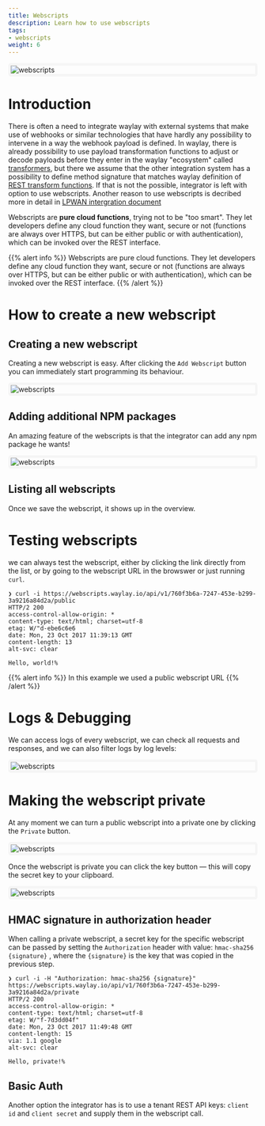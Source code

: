 ```yaml
---
title: Webscripts
description: Learn how to use webscripts
tags:
- webscripts
weight: 6
---
```


<style>
  img {
    border: solid #F5F5F5 5px;
    border-radius: 5px;
    margin: 0 auto;
    display: block;
  }
</style>

![webscripts](/features/webscripts/webscripts_main.png)

# Introduction
There is often a need to integrate waylay with external systems that make use of webhooks or similar technologies that have hardly any possibility to intervene in a way the webhook payload is defined. In waylay, there is already possibility to use payload transformation functions to adjust or decode payloads before they enter in the waylay "ecosystem" called [transformers](/features/transformers), but there we assume that the other integration system has a possibility to define method signature that matches waylay definition of [REST transform functions](/api/rest/#execute-a-specific-transformer-version). If that is not the possible, integrator is left with option to use webscripts. Another reason to use webscripts is decribed more in detail in [LPWAN intergration document](/features/lpwan)

Webscripts are **pure cloud functions**, trying not to be "too smart". They let developers define any cloud function they want, secure or not (functions are always over HTTPS, but can be either public or with authentication), which can be invoked over the REST interface.

{{% alert info %}}
Webscripts are pure cloud functions. They let developers define any cloud function they want, secure or not (functions are always over HTTPS, but can be either public or with authentication), which can be invoked over the REST interface.
{{% /alert %}}

# How to create a new webscript

## Creating a new webscript
Creating a new webscript is easy. After clicking the `Add Webscript` button you can immediately start programming its behaviour.

![webscripts](/features/webscripts/edit_1.png)

## Adding additional NPM packages

An amazing feature of the webscripts is that the integrator can add any npm package he wants!

![webscripts](/features/webscripts/packages.png)

## Listing all webscripts

Once we save the webscript, it shows up in the overview.

# Testing webscripts

we can always test the webscript, either by clicking the link directly from the list, or by going to the webscript URL in the browswer or just running `curl`.

```curl
❯ curl -i https://webscripts.waylay.io/api/v1/760f3b6a-7247-453e-b299-3a9216a84d2a/public
HTTP/2 200
access-control-allow-origin: *
content-type: text/html; charset=utf-8
etag: W/"d-ebe6c6e6
date: Mon, 23 Oct 2017 11:39:13 GMT
content-length: 13
alt-svc: clear

Hello, world!%
```

{{% alert info %}}
In this example we used a public webscript URL
{{% /alert %}}


# Logs & Debugging
We can access logs of every webscript, we can check all requests and responses, and we can also filter logs by log levels:

![webscripts](/features/webscripts/logs_1.png)

# Making the webscript private
At any moment we can turn a public webscript into a private one by clicking the `Private` button.

![webscripts](/features/webscripts/private.png)

Once the webscript is private you can click the key button — this will copy the secret key to your clipboard.

![webscripts](/features/webscripts/private_1.png)

## HMAC signature in authorization header

When calling a private webscript, a secret key for the specific webscript can be passed by setting the `Authorization` header with value: `hmac-sha256 {signature}` , where the `{signature}` is the key that was copied in the previous step.

```curl
❯ curl -i -H "Authorization: hmac-sha256 {signature}" https://webscripts.waylay.io/api/v1/760f3b6a-7247-453e-b299-3a9216a84d2a/private
HTTP/2 200
access-control-allow-origin: *
content-type: text/html; charset=utf-8
etag: W/"f-7d3dd04f"
date: Mon, 23 Oct 2017 11:49:48 GMT
content-length: 15
via: 1.1 google
alt-svc: clear

Hello, private!%
```

## Basic Auth
Another option the integrator has is to use a tenant REST API keys: `client id` and `client secret` and supply them in the webscript call.
